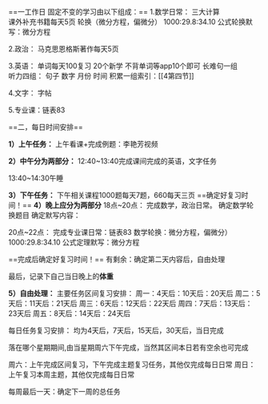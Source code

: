 ==一工作日 固定不变的学习由以下组成：==
	1.数学日常：
三大计算	
课外补充书籍每天5页
轮换（微分方程，偏微分）
1000:29.8:34.10
公式轮换默写：微分方程
	
2.政治：
马克思恩格斯著作每天5页
	
3.英语：
	单词每天100复习
	20个新学
	不背单词等app10个即可
	长难句一组	
	听力四组：
	句子
	数字
	月份
	时间
	积累一组索引：[[4第四节]]
	
4.文字：
字帖
		
5.专业课：链表83

==二，每日时间安排==


**1）上午任务：**
上午看课+完成例题：李艳芳视频

**2）中午分为两部分：**
12:40~13:40完成课间完成的英语，文字任务
		
13:40~14:30午睡

**3）下午任务：**
下午相关课程1000题每天7题，660每天三页
==确定好复习时间！==
**4）晚上应分为两部分**
18点~20点：
			完成数学，政治日常。
			确定数学轮换题目
			确定默写内容：
		
20点~22点：
			完成专业课日常：链表83
			数学轮换：微分方程，偏微分）
1000:29.8:34.10
			公式定理默写：微分方程


==完成后确定好复习时间！==
有剩余：确定第二天内容后，自由处理


最后，记录下自己当日晚上的**体重**


**5）自由处理：**
主要任务区间复习安排：
周一：4天后：10天后：20天后
周二：5天后：11天后：21天后
周三：6天后：12天后：22天后
周四：7天后：13天后：23天后
周五：8天后：14天后：24天后

每日任务复习安排：
均为4天后，7天后，15天后，30天后，当日完成

落在哪个星期期间,由当星期周六下午完成，当然其区间本日若有空余也可完成



周六：上午完成区间复习，下午完成主题复习任务，其他仅完成每日日常
周日：上午复习本周主题，其他仅完成每日日常

每周最后一天：确定下一周的总任务